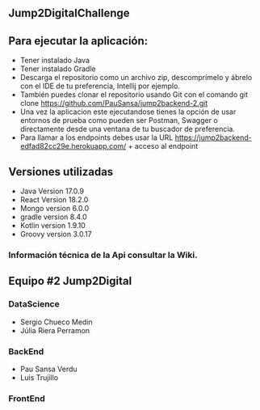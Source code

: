 ## Jump2DigitalChallenge

## Para ejecutar la aplicación: 

* Tener instalado Java
* Tener instalado Gradle
* Descarga el repositorio como un archivo zip, descomprímelo y
  ábrelo con el IDE de tu preferencia, Intellij por ejemplo.
* También puedes clonar el repositorio usando Git con el comando git clone https://github.com/PauSansa/jump2backend-2.git
* Una vez la aplicacion este ejecutandose tienes la opción de usar entornos de prueba como
  pueden ser Postman, Swagger o directamente desde una ventana de tu buscador de preferencia.
* Para llamar a los endpoints debes usar la URL https://jump2backend-edfad82cc29e.herokuapp.com/ + acceso al endpoint

## Versiones utilizadas

* Java Version 17.0.9
* React Version 18.2.0
* Mongo version 6.0.0
* gradle version 8.4.0
* Kotlin version 1.9.10
* Groovy version 3.0.17

### Información técnica de la Api consultar la Wiki. 

## Equipo #2 Jump2Digital

### DataScience
* Sergio Chueco Medin
* Júlia Riera Perramon

### BackEnd
* Pau Sansa Verdu
* Luis Trujillo

### FrontEnd


  

